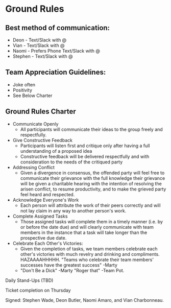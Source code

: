 # Ground Rules
## Best method of communication:
* Deon - Text/Slack with @
* Vian - Text/Slack with @
* Naomi - Prefers Phone Text/Slack with @
* Stephen - Text/Slack with @
	
## Team Appreciation Guidelines:
* Joke often
* Positivity
* See Below Charter

## Ground Rules Charter
* Communicate Openly
  * All participants will communicate their ideas to the group freely and respectfully. 
* Give Constructive Feedback
  * Participants will listen first and critique only after having a full understanding of a proposed idea
  * Constructive feedback will be delivered respectfully and with consideration to the needs of the critiqued party
* Addressing Conflict
  * Given a divergence in consensus, the offended party will feel free to communicate their grievance with the full knowledge their grievance will be given a charitable hearing with the intention of resolving the arisen conflict, to resume productivity, and to make the grieved party feel heard and respected. 
* Acknowledge Everyone's Work
  * Each person will attribute the work of their peers correctly and will not lay claim in any way to another person's work.
* Complete Assigned Tasks
  * Those assigned tasks will complete them in a timely manner (i.e. by or before the date due) and will clearly communicate with team members in the instance that a task will take longer than the prospective due date.
* Celebrate Each Other's Victories: 
  * Given the completion of tasks, we team members celebrate each other's victories with much revelry and drinking and compliments. HAZAAAAHHHHH. "Teams who celebrate their team members' successes have the greatest success" -Marty
  * "Don't Be a Dick" -Marty
   "Roger that" -Team Pot.

Daily Stand-Ups (TBD)

Ticket completion on Thursday

Signed: Stephen Wade, Deon Butler, Naomi Amaro, and Vian Charbonneau.